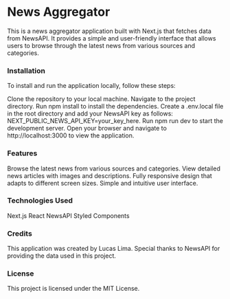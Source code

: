 # News Aggregator
This is a news aggregator application built with Next.js that fetches data from NewsAPI. It provides a simple and user-friendly interface that allows users to browse through the latest news from various sources and categories.

### Installation
To install and run the application locally, follow these steps:

Clone the repository to your local machine.
Navigate to the project directory.
Run npm install to install the dependencies.
Create a .env.local file in the root directory and add your NewsAPI key as follows: NEXT_PUBLIC_NEWS_API_KEY=your_key_here.
Run npm run dev to start the development server.
Open your browser and navigate to http://localhost:3000 to view the application.
### Features
Browse the latest news from various sources and categories.
View detailed news articles with images and descriptions.
Fully responsive design that adapts to different screen sizes.
Simple and intuitive user interface.
### Technologies Used
Next.js
React
NewsAPI
Styled Components
### Credits
This application was created by Lucas Lima. Special thanks to NewsAPI for providing the data used in this project.

### License
This project is licensed under the MIT License.
